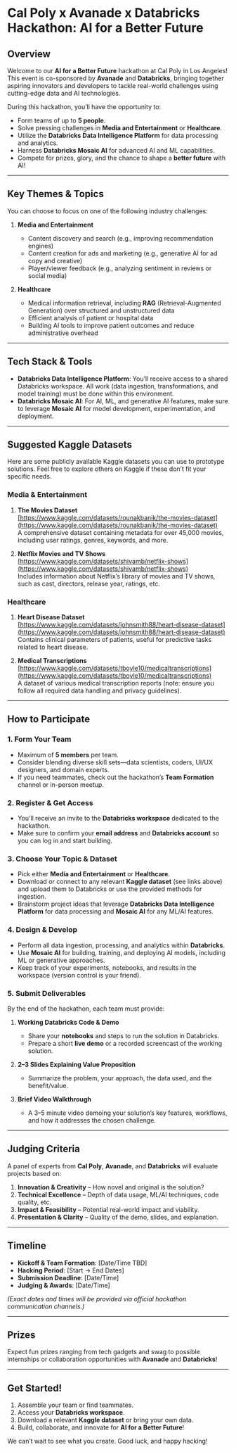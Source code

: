 # Cal Poly x Avanade x Databricks Hackathon: AI for a Better Future

## Overview
Welcome to our **AI for a Better Future** hackathon at Cal Poly in Los Angeles! This event is co-sponsored by **Avanade** and **Databricks**, bringing together aspiring innovators and developers to tackle real-world challenges using cutting-edge data and AI technologies.

During this hackathon, you’ll have the opportunity to:
- Form teams of up to **5 people**.
- Solve pressing challenges in **Media and Entertainment** or **Healthcare**.
- Utilize the **Databricks Data Intelligence Platform** for data processing and analytics.
- Harness **Databricks Mosaic AI** for advanced AI and ML capabilities.
- Compete for prizes, glory, and the chance to shape a **better future** with AI!

---

## Key Themes & Topics
You can choose to focus on one of the following industry challenges:

1. **Media and Entertainment**
   - Content discovery and search (e.g., improving recommendation engines)
   - Content creation for ads and marketing (e.g., generative AI for ad copy and creative)
   - Player/viewer feedback (e.g., analyzing sentiment in reviews or social media)

2. **Healthcare**
   - Medical information retrieval, including **RAG** (Retrieval-Augmented Generation) over structured and unstructured data 
   - Efficient analysis of patient or hospital data
   - Building AI tools to improve patient outcomes and reduce administrative overhead

---

## Tech Stack & Tools
- **Databricks Data Intelligence Platform**: You’ll receive access to a shared Databricks workspace. All work (data ingestion, transformations, and model training) must be done within this environment.
- **Databricks Mosaic AI**: For AI, ML, and generative AI features, make sure to leverage **Mosaic AI** for model development, experimentation, and deployment.

---

## Suggested Kaggle Datasets
Here are some publicly available Kaggle datasets you can use to prototype solutions. Feel free to explore others on Kaggle if these don’t fit your specific needs.

### Media & Entertainment
1. **The Movies Dataset**  
   [https://www.kaggle.com/datasets/rounakbanik/the-movies-dataset](https://www.kaggle.com/datasets/rounakbanik/the-movies-dataset)  
   A comprehensive dataset containing metadata for over 45,000 movies, including user ratings, genres, keywords, and more.

2. **Netflix Movies and TV Shows**  
   [https://www.kaggle.com/datasets/shivamb/netflix-shows](https://www.kaggle.com/datasets/shivamb/netflix-shows)  
   Includes information about Netflix’s library of movies and TV shows, such as cast, directors, release year, ratings, etc.

### Healthcare
1. **Heart Disease Dataset**  
   [https://www.kaggle.com/datasets/johnsmith88/heart-disease-dataset](https://www.kaggle.com/datasets/johnsmith88/heart-disease-dataset)  
   Contains clinical parameters of patients, useful for predictive tasks related to heart disease.

2. **Medical Transcriptions**  
   [https://www.kaggle.com/datasets/tboyle10/medicaltranscriptions](https://www.kaggle.com/datasets/tboyle10/medicaltranscriptions)  
   A dataset of various medical transcription reports (note: ensure you follow all required data handling and privacy guidelines).

---

## How to Participate

### 1. Form Your Team
- Maximum of **5 members** per team.
- Consider blending diverse skill sets—data scientists, coders, UI/UX designers, and domain experts.
- If you need teammates, check out the hackathon’s **Team Formation** channel or in-person meetup.

### 2. Register & Get Access
- You’ll receive an invite to the **Databricks workspace** dedicated to the hackathon.
- Make sure to confirm your **email address** and **Databricks account** so you can log in and start building.

### 3. Choose Your Topic & Dataset
- Pick either **Media and Entertainment** or **Healthcare**.
- Download or connect to any relevant **Kaggle dataset** (see links above) and upload them to Databricks or use the provided methods for ingestion.
- Brainstorm project ideas that leverage **Databricks Data Intelligence Platform** for data processing and **Mosaic AI** for any ML/AI features.

### 4. Design & Develop
- Perform all data ingestion, processing, and analytics within **Databricks**.
- Use **Mosaic AI** for building, training, and deploying AI models, including ML or generative approaches.
- Keep track of your experiments, notebooks, and results in the workspace (version control is your friend).

### 5. Submit Deliverables
By the end of the hackathon, each team must provide:

1. **Working Databricks Code & Demo**  
   - Share your **notebooks** and steps to run the solution in Databricks.
   - Prepare a short **live demo** or a recorded screencast of the working solution.

2. **2–3 Slides Explaining Value Proposition**  
   - Summarize the problem, your approach, the data used, and the benefit/value.

3. **Brief Video Walkthrough**  
   - A 3–5 minute video demoing your solution’s key features, workflows, and how it addresses the chosen challenge.

---

## Judging Criteria
A panel of experts from **Cal Poly**, **Avanade**, and **Databricks** will evaluate projects based on:

1. **Innovation & Creativity** – How novel and original is the solution?
2. **Technical Excellence** – Depth of data usage, ML/AI techniques, code quality, etc.
3. **Impact & Feasibility** – Potential real-world impact and viability.
4. **Presentation & Clarity** – Quality of the demo, slides, and explanation.

---

## Timeline
- **Kickoff & Team Formation**: [Date/Time TBD]
- **Hacking Period**: [Start -> End Dates]
- **Submission Deadline**: [Date/Time]
- **Judging & Awards**: [Date/Time]

*(Exact dates and times will be provided via official hackathon communication channels.)*

---

## Prizes
Expect fun prizes ranging from tech gadgets and swag to possible internships or collaboration opportunities with **Avanade** and **Databricks**!

---

## Get Started!
1. Assemble your team or find teammates.
2. Access your **Databricks workspace**.
3. Download a relevant **Kaggle dataset** or bring your own data.
4. Build, collaborate, and innovate for **AI for a Better Future**!

We can’t wait to see what you create. Good luck, and happy hacking!